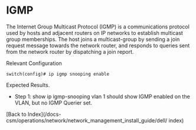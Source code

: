 # IGMP

The Internet Group Multicast Protocol (IGMP) is a communications protocol used by hosts and adjacent routers on IP networks to establish multicast group memberships. The host joins a multicast-group by sending a join request message towards the network router, and responds to queries sent from the network router by dispatching a join report.


Relevant Configuration

```
switch(config)# ip igmp snooping enable
```

Expected Results.
* Step 1: show ip igmp-snooping vlan 1 should show IGMP enabled on the VLAN, but no IGMP Querier set.

[Back to Index](/docs-csm/operations/network/network_management_install_guide/dell/
index)

